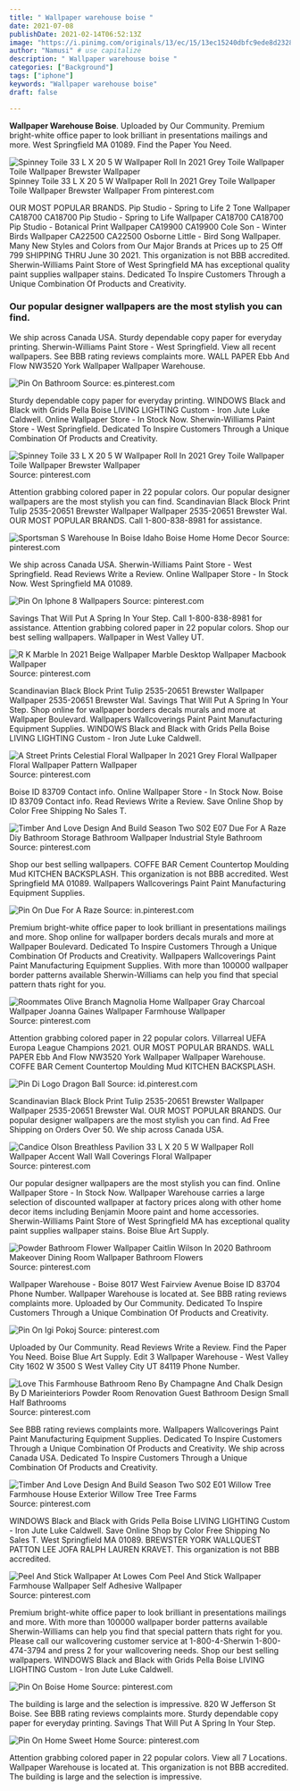 ```yaml
---
title: " Wallpaper warehouse boise "
date: 2021-07-08
publishDate: 2021-02-14T06:52:13Z
image: "https://i.pinimg.com/originals/13/ec/15/13ec15240dbfc9ede8d2328ecdfac56c.jpg"
author: "Namusi" # use capitalize
description: " Wallpaper warehouse boise "
categories: ["Background"]
tags: ["iphone"]
keywords: "Wallpaper warehouse boise"
draft: false

---
```



**Wallpaper Warehouse Boise**. Uploaded by Our Community. Premium bright-white office paper to look brilliant in presentations mailings and more. West Springfield MA 01089. Find the Paper You Need.

![Spinney Toile 33 L X 20 5 W Wallpaper Roll In 2021 Grey Toile Wallpaper Toile Wallpaper Brewster Wallpaper](https://i.pinimg.com/736x/d8/06/de/d806dea3f65e70e547a14626ae7be5b4.jpg "Spinney Toile 33 L X 20 5 W Wallpaper Roll In 2021 Grey Toile Wallpaper Toile Wallpaper Brewster Wallpaper")
Spinney Toile 33 L X 20 5 W Wallpaper Roll In 2021 Grey Toile Wallpaper Toile Wallpaper Brewster Wallpaper From pinterest.com


OUR MOST POPULAR BRANDS. Pip Studio - Spring to Life 2 Tone Wallpaper CA18700 CA18700 Pip Studio - Spring to Life Wallpaper CA18700 CA18700 Pip Studio - Botanical Print Wallpaper CA19900 CA19900 Cole Son - Winter Birds Wallpaper CA22500 CA22500 Osborne Little - Bird Song Wallpaper. Many New Styles and Colors from Our Major Brands at Prices up to 25 Off 799 SHIPPING THRU June 30 2021. This organization is not BBB accredited. Sherwin-Williams Paint Store of West Springfield MA has exceptional quality paint supplies wallpaper stains. Dedicated To Inspire Customers Through a Unique Combination Of Products and Creativity.

### Our popular designer wallpapers are the most stylish you can find.

We ship across Canada USA. Sturdy dependable copy paper for everyday printing. Sherwin-Williams Paint Store - West Springfield. View all recent wallpapers. See BBB rating reviews complaints more. WALL PAPER Ebb And Flow NW3520 York Wallpaper Wallpaper Warehouse.


![Pin On Bathroom](https://i.pinimg.com/originals/01/9f/a7/019fa7864d05025c126f197365779fed.jpg "Pin On Bathroom")
Source: es.pinterest.com

Sturdy dependable copy paper for everyday printing. WINDOWS Black and Black with Grids Pella Boise LIVING LIGHTING Custom - Iron Jute Luke Caldwell. Online Wallpaper Store - In Stock Now. Sherwin-Williams Paint Store - West Springfield. Dedicated To Inspire Customers Through a Unique Combination Of Products and Creativity.

![Spinney Toile 33 L X 20 5 W Wallpaper Roll In 2021 Grey Toile Wallpaper Toile Wallpaper Brewster Wallpaper](https://i.pinimg.com/736x/d8/06/de/d806dea3f65e70e547a14626ae7be5b4.jpg "Spinney Toile 33 L X 20 5 W Wallpaper Roll In 2021 Grey Toile Wallpaper Toile Wallpaper Brewster Wallpaper")
Source: pinterest.com

Attention grabbing colored paper in 22 popular colors. Our popular designer wallpapers are the most stylish you can find. Scandinavian Black Block Print Tulip 2535-20651 Brewster Wallpaper Wallpaper 2535-20651 Brewster Wal. OUR MOST POPULAR BRANDS. Call 1-800-838-8981 for assistance.

![Sportsman S Warehouse In Boise Idaho Boise Home Home Decor](https://i.pinimg.com/originals/18/ee/68/18ee68f518bd97546519c266cd2012a7.jpg "Sportsman S Warehouse In Boise Idaho Boise Home Home Decor")
Source: pinterest.com

We ship across Canada USA. Sherwin-Williams Paint Store - West Springfield. Read Reviews Write a Review. Online Wallpaper Store - In Stock Now. West Springfield MA 01089.

![Pin On Iphone 8 Wallpapers](https://i.pinimg.com/originals/c8/e0/e6/c8e0e6f893a72555d8616fab8ab39cd3.jpg "Pin On Iphone 8 Wallpapers")
Source: pinterest.com

Savings That Will Put A Spring In Your Step. Call 1-800-838-8981 for assistance. Attention grabbing colored paper in 22 popular colors. Shop our best selling wallpapers. Wallpaper in West Valley UT.

![R K Marble In 2021 Beige Wallpaper Marble Desktop Wallpaper Macbook Wallpaper](https://i.pinimg.com/originals/48/eb/01/48eb0115e4d66e0101e2ddaa51227865.jpg "R K Marble In 2021 Beige Wallpaper Marble Desktop Wallpaper Macbook Wallpaper")
Source: pinterest.com

Scandinavian Black Block Print Tulip 2535-20651 Brewster Wallpaper Wallpaper 2535-20651 Brewster Wal. Savings That Will Put A Spring In Your Step. Shop online for wallpaper borders decals murals and more at Wallpaper Boulevard. Wallpapers Wallcoverings Paint Paint Manufacturing Equipment Supplies. WINDOWS Black and Black with Grids Pella Boise LIVING LIGHTING Custom - Iron Jute Luke Caldwell.

![A Street Prints Celestial Floral Wallpaper In 2021 Grey Floral Wallpaper Floral Wallpaper Pattern Wallpaper](https://i.pinimg.com/originals/eb/03/f5/eb03f56466c21de725fc607dfa7efc93.jpg "A Street Prints Celestial Floral Wallpaper In 2021 Grey Floral Wallpaper Floral Wallpaper Pattern Wallpaper")
Source: pinterest.com

Boise ID 83709 Contact info. Online Wallpaper Store - In Stock Now. Boise ID 83709 Contact info. Read Reviews Write a Review. Save Online Shop by Color Free Shipping No Sales T.

![Timber And Love Design And Build Season Two S02 E07 Due For A Raze Diy Bathroom Storage Bathroom Wallpaper Industrial Style Bathroom](https://i.pinimg.com/originals/a9/8c/8e/a98c8e3724cb30401bba1fd216e8a116.jpg "Timber And Love Design And Build Season Two S02 E07 Due For A Raze Diy Bathroom Storage Bathroom Wallpaper Industrial Style Bathroom")
Source: pinterest.com

Shop our best selling wallpapers. COFFE BAR Cement Countertop Moulding Mud KITCHEN BACKSPLASH. This organization is not BBB accredited. West Springfield MA 01089. Wallpapers Wallcoverings Paint Paint Manufacturing Equipment Supplies.

![Pin On Due For A Raze](https://i.pinimg.com/originals/41/52/c4/4152c44fdca2c417325b9e4672c3b1ef.jpg "Pin On Due For A Raze")
Source: in.pinterest.com

Premium bright-white office paper to look brilliant in presentations mailings and more. Shop online for wallpaper borders decals murals and more at Wallpaper Boulevard. Dedicated To Inspire Customers Through a Unique Combination Of Products and Creativity. Wallpapers Wallcoverings Paint Paint Manufacturing Equipment Supplies. With more than 100000 wallpaper border patterns available Sherwin-Williams can help you find that special pattern thats right for you.

![Roommates Olive Branch Magnolia Home Wallpaper Gray Charcoal Wallpaper Joanna Gaines Wallpaper Farmhouse Wallpaper](https://i.pinimg.com/originals/38/40/ff/3840ffafae0eae634bab28e3e857f972.png "Roommates Olive Branch Magnolia Home Wallpaper Gray Charcoal Wallpaper Joanna Gaines Wallpaper Farmhouse Wallpaper")
Source: pinterest.com

Attention grabbing colored paper in 22 popular colors. Villarreal UEFA Europa League Champions 2021. OUR MOST POPULAR BRANDS. WALL PAPER Ebb And Flow NW3520 York Wallpaper Wallpaper Warehouse. COFFE BAR Cement Countertop Moulding Mud KITCHEN BACKSPLASH.

![Pin Di Logo Dragon Ball](https://i.pinimg.com/originals/8c/25/a6/8c25a6c137daf97b6f44214534a823df.jpg "Pin Di Logo Dragon Ball")
Source: id.pinterest.com

Scandinavian Black Block Print Tulip 2535-20651 Brewster Wallpaper Wallpaper 2535-20651 Brewster Wal. OUR MOST POPULAR BRANDS. Our popular designer wallpapers are the most stylish you can find. Ad Free Shipping on Orders Over 50. We ship across Canada USA.

![Candice Olson Breathless Pavilion 33 L X 20 5 W Wallpaper Roll Wallpaper Accent Wall Wall Coverings Floral Wallpaper](https://i.pinimg.com/474x/ff/da/f8/ffdaf80cbbe21c8e0746a314e0d42df0.jpg "Candice Olson Breathless Pavilion 33 L X 20 5 W Wallpaper Roll Wallpaper Accent Wall Wall Coverings Floral Wallpaper")
Source: pinterest.com

Our popular designer wallpapers are the most stylish you can find. Online Wallpaper Store - In Stock Now. Wallpaper Warehouse carries a large selection of discounted wallpaper at factory prices along with other home decor items including Benjamin Moore paint and home accessories. Sherwin-Williams Paint Store of West Springfield MA has exceptional quality paint supplies wallpaper stains. Boise Blue Art Supply.

![Powder Bathroom Flower Wallpaper Caitlin Wilson In 2020 Bathroom Makeover Dining Room Wallpaper Bathroom Flowers](https://i.pinimg.com/originals/73/96/94/739694c2e91ec2bd573c58138fbaa9dc.jpg "Powder Bathroom Flower Wallpaper Caitlin Wilson In 2020 Bathroom Makeover Dining Room Wallpaper Bathroom Flowers")
Source: pinterest.com

Wallpaper Warehouse - Boise 8017 West Fairview Avenue Boise ID 83704 Phone Number. Wallpaper Warehouse is located at. See BBB rating reviews complaints more. Uploaded by Our Community. Dedicated To Inspire Customers Through a Unique Combination Of Products and Creativity.

![Pin On Igi Pokoj](https://i.pinimg.com/originals/8a/e9/1a/8ae91ad52d979ef9f03b4feadabe3c32.png "Pin On Igi Pokoj")
Source: pinterest.com

Uploaded by Our Community. Read Reviews Write a Review. Find the Paper You Need. Boise Blue Art Supply. Edit 3 Wallpaper Warehouse - West Valley City 1602 W 3500 S West Valley City UT 84119 Phone Number.

![Love This Farmhouse Bathroom Reno By Champagne And Chalk Design By D Marieinteriors Powder Room Renovation Guest Bathroom Design Small Half Bathrooms](https://i.pinimg.com/736x/7f/20/c8/7f20c8d2164aff911599125b636432e2.jpg "Love This Farmhouse Bathroom Reno By Champagne And Chalk Design By D Marieinteriors Powder Room Renovation Guest Bathroom Design Small Half Bathrooms")
Source: pinterest.com

See BBB rating reviews complaints more. Wallpapers Wallcoverings Paint Paint Manufacturing Equipment Supplies. Dedicated To Inspire Customers Through a Unique Combination Of Products and Creativity. We ship across Canada USA. Dedicated To Inspire Customers Through a Unique Combination Of Products and Creativity.

![Timber And Love Design And Build Season Two S02 E01 Willow Tree Farmhouse House Exterior Willow Tree Tree Farms](https://i.pinimg.com/originals/99/e9/65/99e965374b3dab6aca6ecd10cebf5b20.jpg "Timber And Love Design And Build Season Two S02 E01 Willow Tree Farmhouse House Exterior Willow Tree Tree Farms")
Source: pinterest.com

WINDOWS Black and Black with Grids Pella Boise LIVING LIGHTING Custom - Iron Jute Luke Caldwell. Save Online Shop by Color Free Shipping No Sales T. West Springfield MA 01089. BREWSTER YORK WALLQUEST PATTON LEE JOFA RALPH LAUREN KRAVET. This organization is not BBB accredited.

![Peel And Stick Wallpaper At Lowes Com Peel And Stick Wallpaper Farmhouse Wallpaper Self Adhesive Wallpaper](https://i.pinimg.com/originals/1b/38/43/1b3843645577e11fa8ddac0f23306dfc.png "Peel And Stick Wallpaper At Lowes Com Peel And Stick Wallpaper Farmhouse Wallpaper Self Adhesive Wallpaper")
Source: pinterest.com

Premium bright-white office paper to look brilliant in presentations mailings and more. With more than 100000 wallpaper border patterns available Sherwin-Williams can help you find that special pattern thats right for you. Please call our wallcovering customer service at 1-800-4-Sherwin 1-800-474-3794 and press 2 for your wallcovering needs. Shop our best selling wallpapers. WINDOWS Black and Black with Grids Pella Boise LIVING LIGHTING Custom - Iron Jute Luke Caldwell.

![Pin On Boise Home](https://i.pinimg.com/474x/d6/af/42/d6af421a7b26e352e371ff3784fcd637.jpg "Pin On Boise Home")
Source: pinterest.com

The building is large and the selection is impressive. 820 W Jefferson St Boise. See BBB rating reviews complaints more. Sturdy dependable copy paper for everyday printing. Savings That Will Put A Spring In Your Step.

![Pin On Home Sweet Home](https://i.pinimg.com/originals/13/ec/15/13ec15240dbfc9ede8d2328ecdfac56c.jpg "Pin On Home Sweet Home")
Source: pinterest.com

Attention grabbing colored paper in 22 popular colors. View all 7 Locations. Wallpaper Warehouse is located at. This organization is not BBB accredited. The building is large and the selection is impressive.

